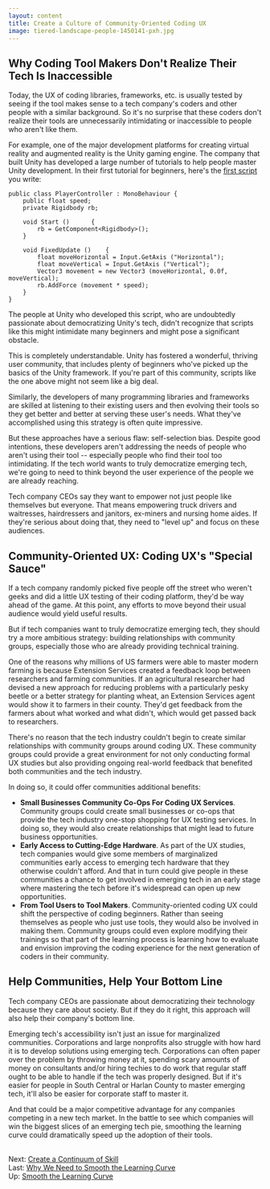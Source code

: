 ```yaml
---
layout: content
title: Create a Culture of Community-Oriented Coding UX
image: tiered-landscape-people-1450141-pxh.jpg
---
```

## Why Coding Tool Makers Don't Realize Their Tech Is Inaccessible
Today, the UX of coding libraries, frameworks, etc. is usually tested by seeing if the tool makes sense to a tech company's coders and other people with a similar background. So it's no surprise that these coders don't realize their tools are unnecessarily intimidating or inaccessible to people who aren't like them. 

For example, one of the major development platforms for creating virtual reality and augmented reality is the Unity gaming engine. The company that built Unity has developed a large number of tutorials to help people master Unity development.  In their first tutorial for beginners, here's the [first script](https://unity3d.com/learn/tutorials/projects/roll-ball-tutorial/moving-player) you write:

```
public class PlayerController : MonoBehaviour {
    public float speed;
    private Rigidbody rb;

    void Start ()      {
        rb = GetComponent<Rigidbody>();
    }

    void FixedUpdate ()    {
        float moveHorizontal = Input.GetAxis ("Horizontal");
        float moveVertical = Input.GetAxis ("Vertical");
        Vector3 movement = new Vector3 (moveHorizontal, 0.0f, moveVertical);
        rb.AddForce (movement * speed);
    }
}
```

The people at Unity who developed this script, who are undoubtedly passionate about democratizing Unity's tech, didn't recognize that scripts like this might intimidate many beginners and might pose a significant obstacle.

This is completely understandable. Unity has fostered a wonderful, thriving user community, that includes plenty of beginners who've picked up the basics of the Unity framework. If you're part of this community, scripts like the one above might not seem like a big deal.   

Similarly, the developers of many programming libraries and frameworks are skilled at listening to their existing users and then evolving their tools so they get better and better at serving these user's needs. What they've accomplished using this strategy is often quite impressive.

But these approaches have a serious flaw: self-selection bias.  Despite good intentions, these developers aren't addressing the needs of people who aren't using their tool -- especially people who find their tool too intimidating. If the tech world wants to truly democratize emerging tech, we're going to need to think beyond the user experience of the people we are already reaching.

Tech company CEOs say they want to empower not just people like themselves but everyone. That means empowering truck drivers and waitresses, hairdressers and janitors, ex-miners and nursing home aides. If they're serious about doing that, they need to "level up" and focus on these audiences.
## Community-Oriented UX:  Coding UX's "Special Sauce"


If a tech company randomly picked five people off the street who weren't geeks and did a little UX testing of their coding platform, they'd be way ahead of the game. At this point, any efforts to move beyond their usual audience would yield useful results.

But if tech companies want to truly democratize emerging tech, they should try a more ambitious strategy:  building relationships with community groups, especially those who are already providing technical training.

One of the reasons why millions of US farmers were able to master modern farming is because Extension Services created a feedback loop between researchers and farming communities. If an agricultural researcher had devised a new approach for reducing problems with a particularly pesky beetle or a better strategy for planting wheat, an Extension Services agent would show it to farmers in their county. They'd get feedback from the farmers about what worked and what didn't, which would get passed back to researchers. 

There's no reason that the tech industry couldn't begin to create similar relationships with community groups around coding UX. These community groups could provide a great environment for not only conducting formal UX studies but also providing ongoing real-world feedback that benefited both communities and the tech industry.

In doing so, it could offer communities additional benefits:

- __Small Businesses Community Co-Ops For Coding UX Services__. Community groups could create small businesses or co-ops that provide the tech industry one-stop shopping for UX testing services. In doing so, they would also create relationships that might lead to future business opportunities.
- __Early Access to Cutting-Edge Hardware__. As part of the UX studies, tech companies would give some members of marginalized communities early access to emerging tech hardware that they otherwise couldn't afford. And that in turn could give people in these communities a chance to get involved in emerging tech in an early stage where mastering the tech before it's widespread can open up new opportunities.
- __From Tool Users to Tool Makers__.  Community-oriented coding UX could shift the perspective of coding beginners. Rather than seeing themselves as people who just use tools, they would also be involved in making them. Community groups could even explore modifying their trainings so that part of the learning process is learning how to evaluate and envision improving the coding experience for the next generation of coders in their community. 

## Help Communities, Help Your Bottom Line

Tech company CEOs are passionate about democratizing their technology because they care about society. But if they do it right, this approach will also help their company's bottom line.

Emerging tech's accessibility isn't just an issue for marginalized communities. Corporations and large nonprofits also struggle with how hard it is to develop solutions using emerging tech. Corporations can often paper over the problem by throwing money at it, spending scary amounts of money on consultants and/or hiring techies to do work that regular staff ought to be able to handle if the tech was properly designed. But if it's easier for people in South Central or Harlan County to master emerging tech, it'll also be easier for corporate staff to master it. 

And that could be a major competitive advantage for any companies competing in a new tech market. In the battle to see which companies will win the biggest slices of an emerging tech pie, smoothing the learning curve could dramatically speed up the adoption of their tools.

<br/> Next: [Create a Continuum of Skill](20-continuum-skill.html)
<br/>Last: [Why We Need to Smooth the Learning Curve](05-why.html)
<br/>Up: [Smooth the Learning Curve](00-index.html)
